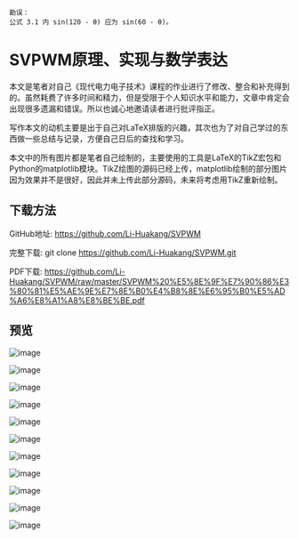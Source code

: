 ```
勘误：
公式 3.1 内 sin(120 - θ) 应为 sin(60 - θ)。
```

# SVPWM原理、实现与数学表达
本文是笔者对自己《现代电力电子技术》课程的作业进行了修改、整合和补充得到的。虽然耗费了许多时间和精力，但是受限于个人知识水平和能力，文章中肯定会出现很多遗漏和错误。所以也诚心地邀请读者进行批评指正。

写作本文的动机主要是出于自己对LaTeX排版的兴趣，其次也为了对自己学过的东西做一些总结与记录，方便自己日后的查找和学习。

本文中的所有图片都是笔者自己绘制的，主要使用的工具是LaTeX的TikZ宏包和Python的matplotlib模块。TikZ绘图的源码已经上传，matplotlib绘制的部分图片因为效果并不是很好，因此并未上传此部分源码，未来将考虑用TikZ重新绘制。

## 下载方法
GitHub地址: https://github.com/Li-Huakang/SVPWM

完整下载: git clone https://github.com/Li-Huakang/SVPWM.git

PDF下载: https://github.com/Li-Huakang/SVPWM/raw/master/SVPWM%20%E5%8E%9F%E7%90%86%E3%80%81%E5%AE%9E%E7%8E%B0%E4%B8%8E%E6%95%B0%E5%AD%A6%E8%A1%A8%E8%BE%BE.pdf

## 预览
![image](https://github.com/Li-Huakang/SVPWM/blob/master/SVPWM%20%E5%8E%9F%E7%90%86%E3%80%81%E5%AE%9E%E7%8E%B0%E4%B8%8E%E6%95%B0%E5%AD%A6%E8%A1%A8%E8%BE%BE_%E9%A1%B5%E9%9D%A2_01.png)

![image](https://github.com/Li-Huakang/SVPWM/blob/master/SVPWM%20%E5%8E%9F%E7%90%86%E3%80%81%E5%AE%9E%E7%8E%B0%E4%B8%8E%E6%95%B0%E5%AD%A6%E8%A1%A8%E8%BE%BE_%E9%A1%B5%E9%9D%A2_02.png)

![image](https://github.com/Li-Huakang/SVPWM/blob/master/SVPWM%20%E5%8E%9F%E7%90%86%E3%80%81%E5%AE%9E%E7%8E%B0%E4%B8%8E%E6%95%B0%E5%AD%A6%E8%A1%A8%E8%BE%BE_%E9%A1%B5%E9%9D%A2_03.png)

![image](https://github.com/Li-Huakang/SVPWM/blob/master/SVPWM%20%E5%8E%9F%E7%90%86%E3%80%81%E5%AE%9E%E7%8E%B0%E4%B8%8E%E6%95%B0%E5%AD%A6%E8%A1%A8%E8%BE%BE_%E9%A1%B5%E9%9D%A2_04.png)

![image](https://github.com/Li-Huakang/SVPWM/blob/master/SVPWM%20%E5%8E%9F%E7%90%86%E3%80%81%E5%AE%9E%E7%8E%B0%E4%B8%8E%E6%95%B0%E5%AD%A6%E8%A1%A8%E8%BE%BE_%E9%A1%B5%E9%9D%A2_05.png)

![image](https://github.com/Li-Huakang/SVPWM/blob/master/SVPWM%20%E5%8E%9F%E7%90%86%E3%80%81%E5%AE%9E%E7%8E%B0%E4%B8%8E%E6%95%B0%E5%AD%A6%E8%A1%A8%E8%BE%BE_%E9%A1%B5%E9%9D%A2_06.png)

![image](https://github.com/Li-Huakang/SVPWM/blob/master/SVPWM%20%E5%8E%9F%E7%90%86%E3%80%81%E5%AE%9E%E7%8E%B0%E4%B8%8E%E6%95%B0%E5%AD%A6%E8%A1%A8%E8%BE%BE_%E9%A1%B5%E9%9D%A2_07.png)

![image](https://github.com/Li-Huakang/SVPWM/blob/master/SVPWM%20%E5%8E%9F%E7%90%86%E3%80%81%E5%AE%9E%E7%8E%B0%E4%B8%8E%E6%95%B0%E5%AD%A6%E8%A1%A8%E8%BE%BE_%E9%A1%B5%E9%9D%A2_08.png)

![image](https://github.com/Li-Huakang/SVPWM/blob/master/SVPWM%20%E5%8E%9F%E7%90%86%E3%80%81%E5%AE%9E%E7%8E%B0%E4%B8%8E%E6%95%B0%E5%AD%A6%E8%A1%A8%E8%BE%BE_%E9%A1%B5%E9%9D%A2_09.png)

![image](https://github.com/Li-Huakang/SVPWM/blob/master/SVPWM%20%E5%8E%9F%E7%90%86%E3%80%81%E5%AE%9E%E7%8E%B0%E4%B8%8E%E6%95%B0%E5%AD%A6%E8%A1%A8%E8%BE%BE_%E9%A1%B5%E9%9D%A2_10.png)

![image](https://github.com/Li-Huakang/SVPWM/blob/master/SVPWM%20%E5%8E%9F%E7%90%86%E3%80%81%E5%AE%9E%E7%8E%B0%E4%B8%8E%E6%95%B0%E5%AD%A6%E8%A1%A8%E8%BE%BE_%E9%A1%B5%E9%9D%A2_11.png)

